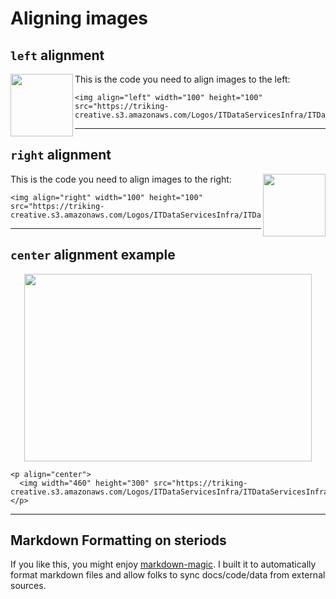 # Aligning images

## `left` alignment

<img align="left" width="100" height="100" src="https://triking-creative.s3.amazonaws.com/Logos/ITDataServicesInfra/ITDataServicesInfra.PNG">

This is the code you need to align images to the left:
```
<img align="left" width="100" height="100" src="https://triking-creative.s3.amazonaws.com/Logos/ITDataServicesInfra/ITDataServicesInfra.PNG">
```

---

## `right` alignment

<img align="right" width="100" height="100" src="https://triking-creative.s3.amazonaws.com/Logos/ITDataServicesInfra/ITDataServicesInfra.PNG">

This is the code you need to align images to the right:
```
<img align="right" width="100" height="100" src="https://triking-creative.s3.amazonaws.com/Logos/ITDataServicesInfra/ITDataServicesInfra.PNG">
```

---

## `center` alignment example

<p align="center">
  <img width="460" height="300" src="https://triking-creative.s3.amazonaws.com/Logos/ITDataServicesInfra/ITDataServicesInfra.PNG">
</p>

```
<p align="center">
  <img width="460" height="300" src="https://triking-creative.s3.amazonaws.com/Logos/ITDataServicesInfra/ITDataServicesInfra.PNG">
</p>
```

---

## Markdown Formatting on steriods

If you like this, you might enjoy [markdown-magic](https://github.com/davidwells/markdown-magic). I built it to automatically format markdown files and allow folks to sync docs/code/data from external sources. 
